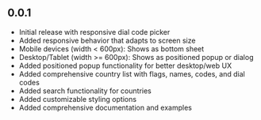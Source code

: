 ## 0.0.1

* Initial release with responsive dial code picker
* Added responsive behavior that adapts to screen size
* Mobile devices (width < 600px): Shows as bottom sheet
* Desktop/Tablet (width >= 600px): Shows as positioned popup or dialog
* Added positioned popup functionality for better desktop/web UX
* Added comprehensive country list with flags, names, codes, and dial codes
* Added search functionality for countries
* Added customizable styling options
* Added comprehensive documentation and examples
